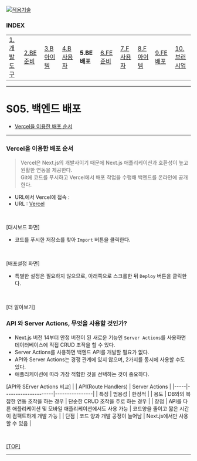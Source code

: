 [nextjs15]: readme.md
[![적용기술](https://skillicons.dev/icons?i=pr,nextjs,ts,react,vercel)][nextjs15]
 
### INDEX

<table>
  <tr>
    <td><a href="small_01.md">1.개발도구   </a></td>
    <td><a href="small_02.md">2.BE준비    </a></td>
    <td><a href="small_03.md">3.B아이템   </a></td>
    <td><a href="small_04.md">4.B사용자   </a></td>
    <td><b href="small_05.md">5.BE배포    </b></td>
    <td><a href="small_06.md">6.FE준비    </a></td>
    <td><a href="small_07.md">7.F사용자   </a></td>
    <td><a href="small_08.md">8.F아이템   </a></td>
    <td><a href="small_09.md">9.FE배포    </a></td>
    <td><a href="small_10.md">10.브러시업  </a></td>
  </tr>
</table>

---
# S05. 백엔드 배포 
- [Vercel을 이용한 배포 순서](#vercel을-이용한-배포-순서)

---
### Vercel을 이용한 배포 순서
> Vercel은 Next.js의 개발사이기 때문에 Next.js 애플리케이션과 호환성이 높고 원활한 연동을 제공한다. <br/>
> Git에 코드를 푸시하고 Vercel에서 배포 작업을 수행해 백엔드를 온라인에 공개한다. <br/>

- URL에서 Vercel에 접속 : 
- URL : [Vercel](https://vercel.com/)
<br/>

[대시보드 화면] 
- 코드를 푸시한 저장소를 찾아 `Import` 버튼을 클릭한다.
<br/>

[배포설정 화면]
- 특별한 설정은 필요하지 않으므로, 아래쪽으로 스크롤한 뒤 `Deploy` 버튼을 클릭한다.
<br/>

[더 알아보기]
### API 와 Server Actions, 무엇을 사용할 것인가?
- Next.js 버전 14부터 안정 버전이 된 새로운 기능인 `Server Actions`를 사용하면 데이터베이스에 직접 CRUD 조작을 할 수 있다.
- Server Actions를 사용하면 백엔드 API를 개발할 필요가 없다.
- API와 Server Actions는 경쟁 관계에 있지 않으며, 2가지를 동시에 사용할 수도 있다.
- 애플리케이션에 따라 가장 적합한 것을 선택하는 것이 중요하다.

[API와 SErver Actions 비교]
|     | API(Route Handlers) | Server Actions |
|-----|---------------------|----------------|
| 특징 | 범용성               | 한정적          |
| 용도 | DB와의 복잡한 연동 조작을 하는 경우 | 단순한 CRUD 조작을 주로 하는 경우 |
| 장점 | API를 다른 애플리케이션 및 모바일 애플리케이션에서도 사용 가능 | 
        코드양을 줄이고 짧은 시간이 컴팩트하게 개발 가능    |
| 단점 | 코드 양과 개발 공정이 늘어남       | Next.js에서만 사용할 수 있음    |



<br/>

[[TOP]](#index)

---